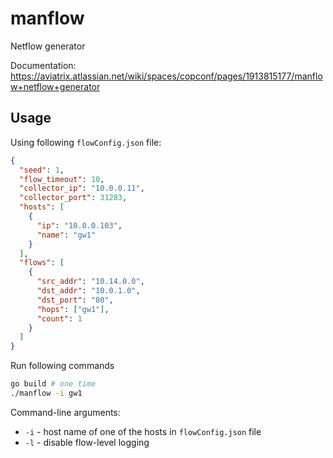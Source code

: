 # manflow

Netflow generator

Documentation: https://aviatrix.atlassian.net/wiki/spaces/copconf/pages/1913815177/manflow+netflow+generator

## Usage

Using following `flowConfig.json` file:

```json
{
  "seed": 1,
  "flow_timeout": 10,
  "collector_ip": "10.0.0.11",
  "collector_port": 31283,
  "hosts": [
    {
      "ip": "10.0.0.103",
      "name": "gw1"
    }
  ],
  "flows": [
    {
      "src_addr": "10.14.0.0",
      "dst_addr": "10.0.1.0",
      "dst_port": "80",
      "hops": ["gw1"],
      "count": 1
    }
  ]
}
```

Run following commands

```bash
go build # one time
./manflow -i gw1
```

Command-line arguments:

- `-i` - host name of one of the hosts in `flowConfig.json` file
- `-l` - disable flow-level logging

